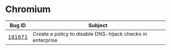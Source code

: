 # Chromium

| Bug ID | Subject |
|--------|---------|
|[181671](https://bugs.chromium.org/p/chromium/issues/detail?id=181671)|Create a policy to disable DNS-hijack checks in enterprise|
